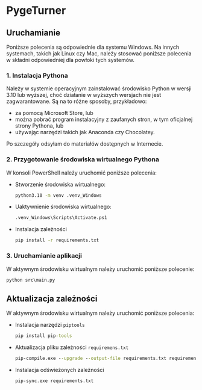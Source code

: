 # PygeTurner

## Uruchamianie

Poniższe polecenia są odpowiednie dla systemu Windows. Na innych systemach, takich jak Linux czy Mac, należy stosować poniższe polecenia w składni odpowiedniej dla powłoki tych systemów.

### 1. Instalacja Pythona
Należy w systemie operacyjnym zainstalować środowisko Python w wersji 3.10 lub wyższej, choć działanie w wyższych wersjach nie jest zagwarantowane. Są na to różne sposoby, przykładowo:
* za pomocą Microsoft Store, lub
* można pobrać program instalacyjny z zaufanych stron, w tym oficjalnej strony Pythona, lub
* używając narzędzi takich jak Anaconda czy Chocolatey.

Po szczegóły odsyłam do materiałów dostępnych w Internecie.

### 2. Przygotowanie środowiska wirtualnego Pythona
W konsoli PowerShell należy uruchomić poniższe polecenia:
* Stworzenie środowiska wirtualnego:
  ```bat
  python3.10 -m venv .venv_Windows
  ```
* Uaktywnienie środowiska wirtualnego:
  ```bat
  .venv_Windows\Scripts\Activate.ps1
  ```
* Instalacja zależności
  ```bat
  pip install -r requirements.txt
  ```

### 3. Uruchamianie aplikacji
W aktywnym środowisku wirtualnym należy uruchomić poniższe polecenie:
```bat
python src\main.py
```

## Aktualizacja zależności
W aktywnym środowisku wirtualnym należy uruchomić poniższe polecenia:
* Instalacja narzędzi `piptools`
  ```bat
  pip install pip-tools
  ```
* Aktualizacja pliku zależności `requiremens.txt`
  ```bat
  pip-compile.exe --upgrade --output-file requirements.txt requirements.in 
  ```
* Instalacja odświeżonych zależności
  ```bat
  pip-sync.exe requirements.txt
  ```